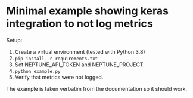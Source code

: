# Minimal example showing keras integration to not log metrics

Setup:

1. Create a virtual environment (tested with Python 3.8)
2. `pip install -r requirements.txt`
3. Set NEPTUNE_API_TOKEN and NEPTUNE_PROJECT.
4. `python example.py`
5. Verify that metrics were not logged.

The example is taken verbatim from the documentation so it should work.

